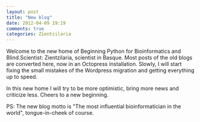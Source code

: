 ```yaml
---
layout: post
title: "New blog"
date: 2012-04-09 19:19
comments: true
categories: Zientzilaria
---
```



Welcome to the new home of Beginning Python for Bioinformatics and Blind.Scientist: Zientzilaria, scientist in Basque. Most posts of the old blogs are converted here, now in an Octopress installation. Slowly, I will start fixing the small mistakes of the Wordpress migration and getting everything up to speed.

In this new home I will try to be more optimistic, bring more news and criticize less. Cheers to a new beginning. 

PS: The new blog motto is "The most influential bioinformatician in the world", tongue-in-cheek of course.